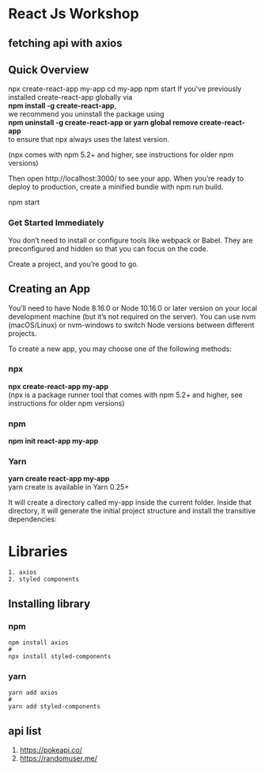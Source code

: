 # React Js Workshop
## fetching api with axios

## Quick Overview
npx create-react-app my-app
cd my-app
npm start
If you've previously installed create-react-app globally via<br> 
**npm install -g create-react-app**,<br>
we recommend you uninstall the package using<br> 
**npm uninstall -g create-react-app or yarn global remove create-react-app**<br> 
to ensure that npx always uses the latest version.

(npx comes with npm 5.2+ and higher, see instructions for older npm versions)

Then open http://localhost:3000/ to see your app.
When you’re ready to deploy to production, create a minified bundle with npm run build.

npm start

### Get Started Immediately
You don’t need to install or configure tools like webpack or Babel.
They are preconfigured and hidden so that you can focus on the code.

Create a project, and you’re good to go.

## Creating an App
You’ll need to have Node 8.16.0 or Node 10.16.0 or later version on your local development machine (but it’s not required on the server). You can use nvm (macOS/Linux) or nvm-windows to switch Node versions between different projects.

To create a new app, you may choose one of the following methods:

### npx
**npx create-react-app my-app**<br>
(npx is a package runner tool that comes with npm 5.2+ and higher, see instructions for older npm versions)

### npm
**npm init react-app my-app**

### Yarn
**yarn create react-app my-app**<br>
yarn create <starter-kit-package> is available in Yarn 0.25+

It will create a directory called my-app inside the current folder.
Inside that directory, it will generate the initial project structure and install the transitive dependencies:

# Libraries

    1. axios
    2. styled components

## Installing library

### npm

    npm install axios
    #
    npx install styled-components

### yarn

    yarn add axios
    #
    yarn add styled-components
    

## api list

1. https://pokeapi.co/ 
2. https://randomuser.me/